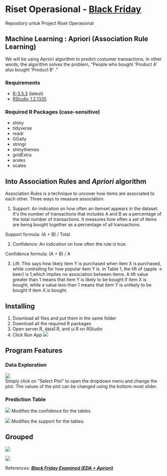 # Riset Operasional - [Black Friday](https://www.kaggle.com/mehdidag/black-friday)
Repository untuk Project Riset Operasional

## Machine Learning : Apriori (Association Rule Learning)
We will be using Apriori algorithm to predict costumer transactions, In other words, the algorithm solves the problem, "People who bought 'Product A' also bought 'Product B' ."

### Requirements
- [R-3.5.3](https://cran.r-project.org/bin/windows/base/) (latest)
- [RStudio 1.2.1335](https://www.rstudio.com/products/rstudio/download/)

### Required R Packages (case-sensitive)
- shiny
- tidyverse
- readr
- GGally
- stringr
- shinythemes
- gridExtra
- arules
- scales

## Into Association Rules and *Apriori* algorithm
Association Rules is a technique to uncover how items are associated to each other. Three ways to measure association:
1. Support: An indication on how often an itemset appears in the dataset. It's the number of transactions that includes A and B as a percentage of the total number of transactions. It measures how often a set of items are being bought together as a percentage of all transactions.

Support formula: (A + B) / Total

2. Confidence: An indication on how often the rule is true.

Confidence formula: (A + B) / A

3. Lift: This says how likely item Y is purchased when item X is purchased, while controlling for how popular item Y is. In Table 1, the lift of {apple -> beer} is 1,which implies no association between items. A lift value greater than 1 means that item Y is likely to be bought if item X is bought, while a value less than 1 means that item Y is unlikely to be bought if item X is bought.

## Installing
1. Download all files and put them in the same folder
2. Download all the required R packages
3. Open server.R, data1.R, and ui.R on RStudio
4. Click Run App 
![](GIFFolder/GIFInstall.gif)  

## Program Features
### Data Exploration
![](GIFFolder/GIFDatExplore.gif)  
Simply click on "Select Plot" to open the dropdown menu and change the plot. The values of the plot can be changed using the bottom-most slider.

### Prediction Table
![](GIFFolder/GIFPredTable.gif)
Modifies the confidence for the tables.

![](GIFFolder/GIFPredTableSupp.gif)
Modifies the support for the tables.

## Grouped
![](GIFFolder/GIFGroupedConf.gif)

![](GIFFolder/GIFGroupedSupp.gif)

References:
[***Black Friday Examined (EDA + Apriori)***](https://www.kaggle.com/dabate/black-friday-examined-eda-apriori/notebook)

